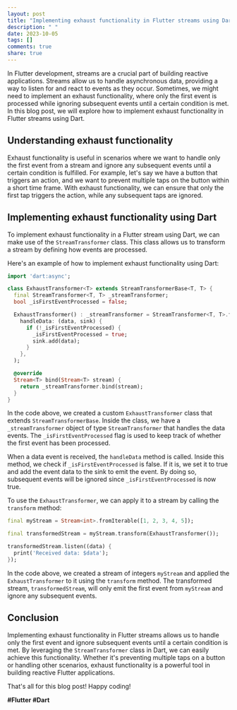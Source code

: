 ```yaml
---
layout: post
title: "Implementing exhaust functionality in Flutter streams using Dart"
description: " "
date: 2023-10-05
tags: []
comments: true
share: true
---
```


In Flutter development, streams are a crucial part of building reactive applications. Streams allow us to handle asynchronous data, providing a way to listen for and react to events as they occur. Sometimes, we might need to implement an exhaust functionality, where only the first event is processed while ignoring subsequent events until a certain condition is met. In this blog post, we will explore how to implement exhaust functionality in Flutter streams using Dart.

## Understanding exhaust functionality

Exhaust functionality is useful in scenarios where we want to handle only the first event from a stream and ignore any subsequent events until a certain condition is fulfilled. For example, let's say we have a button that triggers an action, and we want to prevent multiple taps on the button within a short time frame. With exhaust functionality, we can ensure that only the first tap triggers the action, while any subsequent taps are ignored.

## Implementing exhaust functionality using Dart

To implement exhaust functionality in a Flutter stream using Dart, we can make use of the `StreamTransformer` class. This class allows us to transform a stream by defining how events are processed.

Here's an example of how to implement exhaust functionality using Dart:

```dart
import 'dart:async';

class ExhaustTransformer<T> extends StreamTransformerBase<T, T> {
  final StreamTransformer<T, T> _streamTransformer;
  bool _isFirstEventProcessed = false;

  ExhaustTransformer() : _streamTransformer = StreamTransformer<T, T>.fromHandlers(
    handleData: (data, sink) {
      if (!_isFirstEventProcessed) {
        _isFirstEventProcessed = true;
        sink.add(data);
      }
    },
  );

  @override
  Stream<T> bind(Stream<T> stream) {
    return _streamTransformer.bind(stream);
  }
}
```

In the code above, we created a custom `ExhaustTransformer` class that extends `StreamTransformerBase`. Inside the class, we have a `_streamTransformer` object of type `StreamTransformer` that handles the data events. The `_isFirstEventProcessed` flag is used to keep track of whether the first event has been processed.

When a data event is received, the `handleData` method is called. Inside this method, we check if `_isFirstEventProcessed` is false. If it is, we set it to true and add the event data to the sink to emit the event. By doing so, subsequent events will be ignored since `_isFirstEventProcessed` is now true.

To use the `ExhaustTransformer`, we can apply it to a stream by calling the `transform` method:

```dart
final myStream = Stream<int>.fromIterable([1, 2, 3, 4, 5]);

final transformedStream = myStream.transform(ExhaustTransformer());

transformedStream.listen((data) {
  print('Received data: $data');
});
```

In the code above, we created a stream of integers `myStream` and applied the `ExhaustTransformer` to it using the `transform` method. The transformed stream, `transformedStream`, will only emit the first event from `myStream` and ignore any subsequent events.

## Conclusion

Implementing exhaust functionality in Flutter streams allows us to handle only the first event and ignore subsequent events until a certain condition is met. By leveraging the `StreamTransformer` class in Dart, we can easily achieve this functionality. Whether it's preventing multiple taps on a button or handling other scenarios, exhaust functionality is a powerful tool in building reactive Flutter applications.

That's all for this blog post! Happy coding!

**#Flutter #Dart**